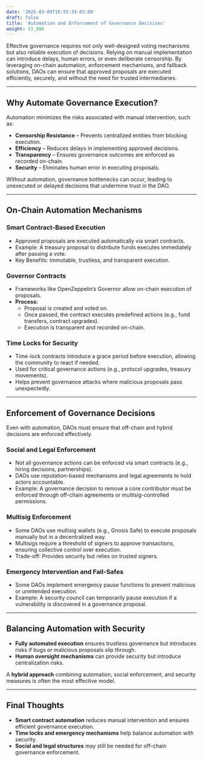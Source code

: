 ```yaml
---
date: '2025-03-09T16:55:34-03:00'
draft: false
title: 'Automation and Enforcement of Governance Decisions'
weight: 51_000
---
```


Effective governance requires not only well-designed voting mechanisms but also reliable execution of decisions. Relying on manual implementation can introduce delays, human errors, or even deliberate censorship. By leveraging on-chain automation, enforcement mechanisms, and fallback solutions, DAOs can ensure that approved proposals are executed efficiently, securely, and without the need for trusted intermediaries.  

---

## **Why Automate Governance Execution?**  

Automation minimizes the risks associated with manual intervention, such as:  

- **Censorship Resistance** – Prevents centralized entities from blocking execution.  
- **Efficiency** – Reduces delays in implementing approved decisions.  
- **Transparency** – Ensures governance outcomes are enforced as recorded on-chain.  
- **Security** – Eliminates human error in executing proposals.  

Without automation, governance bottlenecks can occur, leading to unexecuted or delayed decisions that undermine trust in the DAO.  

---

## **On-Chain Automation Mechanisms**  

### **Smart Contract-Based Execution**  
- Approved proposals are executed automatically via smart contracts.  
- Example: A treasury proposal to distribute funds executes immediately after passing a vote.  
- Key Benefits: Immutable, trustless, and transparent execution.  

### **Governor Contracts**  
- Frameworks like OpenZeppelin’s Governor allow on-chain execution of proposals.  
- **Process:**  
  - Proposal is created and voted on.  
  - Once passed, the contract executes predefined actions (e.g., fund transfers, contract upgrades).  
  - Execution is transparent and recorded on-chain.  

### **Time Locks for Security**  
- Time-lock contracts introduce a grace period before execution, allowing the community to react if needed.  
- Used for critical governance actions (e.g., protocol upgrades, treasury movements).  
- Helps prevent governance attacks where malicious proposals pass unexpectedly.  

---

## **Enforcement of Governance Decisions**  

Even with automation, DAOs must ensure that off-chain and hybrid decisions are enforced effectively.  

### **Social and Legal Enforcement**  
- Not all governance actions can be enforced via smart contracts (e.g., hiring decisions, partnerships).  
- DAOs use reputation-based mechanisms and legal agreements to hold actors accountable.  
- Example: A governance decision to remove a core contributor must be enforced through off-chain agreements or multisig-controlled permissions.  

### **Multisig Enforcement**  
- Some DAOs use multisig wallets (e.g., Gnosis Safe) to execute proposals manually but in a decentralized way.  
- Multisigs require a threshold of signers to approve transactions, ensuring collective control over execution.  
- Trade-off: Provides security but relies on trusted signers.  

### **Emergency Intervention and Fail-Safes**  
- Some DAOs implement emergency pause functions to prevent malicious or unintended execution.  
- Example: A security council can temporarily pause execution if a vulnerability is discovered in a governance proposal.  

---

## **Balancing Automation with Security**  

- **Fully automated execution** ensures trustless governance but introduces risks if bugs or malicious proposals slip through.  
- **Human oversight mechanisms** can provide security but introduce centralization risks.  

A **hybrid approach** combining automation, social enforcement, and security measures is often the most effective model.  

---

## **Final Thoughts**  

- **Smart contract automation** reduces manual intervention and ensures efficient governance execution.  
- **Time locks and emergency mechanisms** help balance automation with security.  
- **Social and legal structures** may still be needed for off-chain governance enforcement.  
